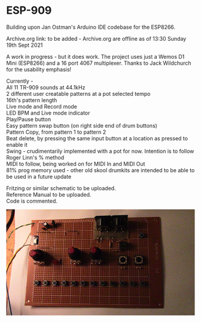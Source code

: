# ESP-909
Building upon Jan Ostman's Arduino IDE codebase for the ESP8266.

Archive.org link: to be added - Archive.org are offline as of 13:30 Sunday 19th Sept 2021

A work in progress - but it does work.
The project uses just a Wemos D1 Mini (ESP8266) and a 16 port 4067 multiplexer.
Thanks to Jack Wildchurch for the usability emphasis!

Currently - <br>
All 11 TR-909 sounds at 44.1kHz <br>
2 different user creatable patterns at a pot selected tempo <br>
16th's pattern length <br>
Live mode and Record mode  <br>
LED BPM and Live mode indicator <br>
Play/Pause button <br>
Easy pattern swap button (on right side end of drum buttons) <br>
Pattern Copy, from pattern 1 to pattern 2 <br>
Beat delete, by pressing the same input button at a location as pressed to enable it <br>
Swing - crudimentarily implemented with a pot for now. Intention is to follow Roger Linn's % method <br>
MIDI to follow, being worked on for MIDI In and MIDI Out <br>
81% prog memory used - other old skool drumkits are intended to be able to be used in a future update <br>

Fritzing or similar schematic to be uploaded. <br>
Reference Manual to be uploaded. <br>
Code is commented. <br>

<img src ="./IMG_3744.JPG" raw=true />


